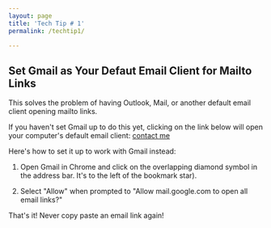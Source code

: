 ```yaml
---
layout: page
title: 'Tech Tip # 1'
permalink: /techtip1/

---
```


## Set Gmail as Your Defaut Email Client for Mailto Links

This solves the problem of having Outlook, Mail, or another default email client opening mailto links.

If you haven't set Gmail up to do this yet, clicking on the link below will open your computer's default email client:
[contact me](mailto:anonymous@gmail.com)

Here's how to set it up to work with Gmail instead:

1. Open Gmail in Chrome and click on the overlapping diamond symbol in the address bar. It's to the left of the bookmark star). <br>

2. Select "Allow" when prompted to "Allow mail.google.com to open all email links?"

That's it! Never copy paste an email link again!

